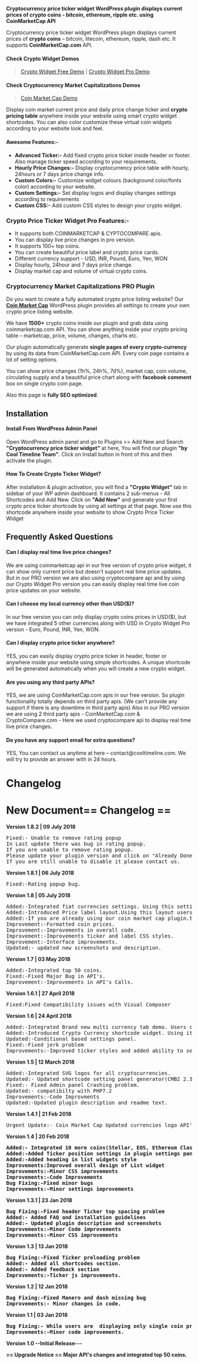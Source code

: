 ﻿
<strong>Cryptocurrency price ticker widget WordPress plugin displays current prices of crypto coins - bitcoin, ethereum, ripple etc. using CoinMarketCap API</strong>

<p>Cryptocurrency price ticker widget WordPress plugin displays current prices of <strong>crypto coins</strong> – bitcoin, litecoin, ethereum, ripple, dash etc. It supports <strong>CoinMarketCap.com</strong> API.</p>

<h4>Check Crypto Widget Demos</h4>
<blockquote><a href="http://cryptowidget.coolplugins.net">Crypto Widget Free Demo</a> | <a href="http://cryptowidgetpro.coolplugins.net">Crypto Widget Pro Demo</a></blockquote>

<h4>Check Cryptocurrency Market Capitalizations Demos</h4>
<blockquote><a target="_blank" href="https://coinmarketcapinfo.com/plugin/">Coin Market Cap Demo</a></blockquote>
<p>Display coin market current price and daily price change ticker and <strong>crypto pricing table</strong> anywhere inside your website using smart crypto widget shortcodes. You can also color customize these virtual coin widgets according to your website look and feel.</p>

<h4>Awesome Features:-</h4>
<ul>
<li><strong>Advanced Ticker:-</strong> Add fixed crypto price ticker inside header or footer. Also manage ticker speed according to your requirements.</li>
<li><strong>Hourly Price Changes:-</strong> Display cryptocurrency price table with hourly, 24hours or 7 days price change info.</li>
<li><strong>Custom Colors:-</strong> Customize widget colours (background color/fonts color) according to your website.</li>
<li><strong>Custom Settings:-</strong> Set display logos and display changes settings according to requirements</li>
<li><strong>Custom CSS:-</strong> Add custom CSS styles to design your crypto widget.</li>
</ul>

<h3>Crypto Price Ticker Widget Pro Features:-</h3>
<ul>
<li>It supports both COINMARKETCAP & CYPTOCOMPARE apis.</li>
<li>You can display live price changes in pro version.</li>
<li>It supports 100+ top coins.</li>
<li>You can create beautiful price label and crypto price cards.</li>
<li>Different currency support - USD, INR, Pound, Euro, Yen, WON</li>
<li>Display hourly, 24hour and 7 days price change.</li>
<li>Display market cap and volume of virtual crypto coins.</li>
</ul>

<h3>Cryptocurrency Market Capitalizations PRO Plugin</h3>
<p>Do you want to create a fully automated crypto price listing website? Our <strong><a target="_blank" href="https://coinmarketcapinfo.com/plugin/">Coin Market Cap</a></strong> WordPress plugin provides all settings to create your own crypto price listing website.</p>

<p>We have <strong>1500+</strong> crypto coins inside our plugin and grab data using coinmarketcap.com API. You can show anything inside your crypto pricing table – marketcap, price, volume, changes, charts etc.
</p>
<p>
Our plugin automatically generate <strong>single pages of every crypto-currency</strong> by using its data from CoinMarketCap.com API. Every coin page contains a lot of setting options.
</p>
<p>
You can show price changes (1h%, 24h%, 7d%), market cap, coin volume, circulating supply and a beautiful price chart along with <strong>facebook comment</strong> box on single crypto coin page.
</p>
<p>Also this page is <strong>fully SEO optimized</strong>.</p>

## Installation

<h4>Install From WordPress Admin Panel</h4>
<p>Open WordPress admin panel and go to Plugins >> Add New and Search <strong>"Cryptocurrency price ticker widget"</strong> at here, You will find our plugin <strong>"by Cool Timeline Team"</strong>. Click on Install button in front of this and then activate the plugin.</p>

<h4>How To Create Crypto Ticker Widget?</h4>
<p>After installation & plugin activation, you will find a <strong>"Crypto Widget"</strong> tab in sidebar of your WP admin dashboard. It contains 2 sub-menus - All Shortcodes and Add New. Click on <strong>"Add New"</strong> and generate your first crypto price ticker shortcode by using all settings at that page. Now use this shortcode anywhere inside your website to show Crypto Price Ticker Widget</p>

## Frequently Asked Questions

<h4>Can I display real time live price changes?</h4>
<p>We are using coinmarketcap api in our free version of crypto price widget, it can show only current price but doesn't support real time price updates. But in our PRO version we are also using cryptocompare api and by using our Crypto Widget Pro version you can easily display real time live coin price updates on your website.</p>

<h4>Can I choose my local currency other than USD($)?</h4>
<p>In our free version you can only display crypto coins prices in USD($), but we have integrated 5 other currencies along with USD in Crypto Widget Pro version - Euro, Pound, INR, Yen, WON.</p>

<h4>Can I display crypto price ticker anywhere?</h4>
<p>YES, you can easily display crypto price ticker in header, footer or anywhere inside your website using simple shortcodes. A unique shortcode will be generated automatically when you will create a new crypto widget.</p>

<h4>Are you using any third party APIs?</h4>
<p>YES, we are using CoinMarketCap.com apis in our free version. So plugin functionality totally depends on third party apis. (We can't provide any support if there is any downtime in third party apis) Also in our PRO version we are using 2 third party apis - CoinMarketCap.com & CryptoCompare.com - Here we used cryptocompare api to display real time live price changes.</p>

<h4>Do you have any support email for extra questions?</h4>
<p>YES, You can contact us anytime at here – contact@cooltimeline.com. We will try to provide an answer with in 24 hours.</p>

# Changelog
# New Document== Changelog ==
<strong>Version 1.8.2 | 09 July 2018</strong>
<pre>
Fixed:- Unable to remove rating popup
In Last update there was bug in rating popup.
If you are unable to remove rating popup. 
Please update your plugin version and click on "Already Done" button.
If you are still unable to disable it please contact us.
</pre>
<strong>Version 1.8.1 | 06 July 2018</strong>
<pre>
Fixed:-Rating popup bug.
</pre>
<strong>Version 1.8 | 05 July 2018</strong>
<pre>
Added:-Integrated fiat currencies settings. Using this settings users can create price widget in any fiat currency like(GBP/EUR) etc.
Added:-Introduced Price label layout.Using this layout users can easily display cryptocurrency price with your blog post or anywhere in the page.
Added:-If you are already using our coin market cap plugin.this functionality will automatically genearte coin detail page links in all layouts.
Improvement:-Formatted coin prices.
Improvement:-Improvements in overall code. 
Improvement:-Improvements ticker and label CSS styles.
Improvement:-Interface improvements.
Updated:- updated new screenshots and description.
</pre>
<strong>Version 1.7 | 03 May 2018</strong>
<pre>
Added:-Integrated top 50 coins.
Fixed:-Fixed Major Bug in API's. 
Improvement:-Improvements in API's Calls.
</pre>
<strong>Version 1.6.1 | 27 April 2018</strong>
<pre>
Fixed:Fixed Compatibility issues with Visual Composer
</pre>
<strong>Version 1.6 | 24 April 2018</strong>
<pre>
Added:-Integrated Brand new multi currency tab demo. Users can easily represent coin price in mulitple currencies.
Added:-Introduced Crypto Currency shortcode widget. Using it user can easily add shortcode in widget section.
Updated:-Conditional based settings panel.
Fixed:-Fixed jerk problem
Improvements:-Improved ticker styles and added ability to set multiple background colors
</pre>
<strong>Version 1.5 | 12 March 2018</strong>
<pre>
Added:-Integrated SVG logos for all cryptocurrencies.
Updated:- Updated shortcode setting panel generator(CMB2 2.3.0)
Fixed:- Fixed Admin panel Crashing problem.
Updated:- compatibilty with PHP7.2
Improvements:-Code Improvments
Updated:-Updated plugin description and readme text.
</pre>
<strong>Version 1.4.1 | 21 Feb 2018</strong>
<pre>
Urgent Update:- Coin Market Cap Updated currencies logo API's Endpoint.So that's why coins logo is not working. In order to fix this problem, Please update your installed plugin version.
</pre>
<strong>Version 1.4 | 20 Feb 2018<strong>
<pre>
Added:- Integrated 10 more coins(Stellar, EOS, Ethereum Classic, Lisk,Tron, VeChain, Qtum, Bitcoin Gold, Tether, OmiseGO)
Added:-Added Ticker position settings in plugin settings panel
Added:-Added heading in list widgets style
Improvements:Improved overall design of List widget 
Improvements:-Minor CSS improvements
Improvements:-Code Improvements
Bug Fixing:-Fixed minor bugs
Improvements:-Minor settings improvements
</pre>
<strong>Version 1.3.1 | 23 Jan 2018</strong>
<pre>
Bug Fixing:-Fixed header Ticker top spacing problem
Added:- Added FAQ and installation guidelines
Added:- Updated plugin description and screenshots
Improvements:-Minor Code improvements
Improvements:-Minor CSS improvements
</pre>
<strong>Version 1.3 | 13 Jan 2018</strong>
<pre>
Bug Fixing:-Fixed Ticker preloading problem
Added:- Added all shortcodes section.
Added:- Added feedback section
Improvements:-Ticker js improvements.
</pre>
<strong>Version 1.2 | 12 Jan 2018</strong>
<pre>
Bug Fixing:-Fixed Manero and dash missing bug
Improvements:- Minor changes in code.
</pre>
<strong>Version 1.1 | 03 Jan 2018</strong>
<pre>
Bug Fixing:- While users are  displaying only single coin price,they are getting this error message. “You have not selected any currencies to display” error message. 
Improvements:-Minor code improvements. 
</pre>
<strong>Version 1.0</strong>
--Initial Release---

== Upgrade Notice ==
Major API's changes and integrated top 50 coins.
